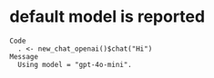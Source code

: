 # default model is reported

    Code
      . <- new_chat_openai()$chat("Hi")
    Message
      Using model = "gpt-4o-mini".
